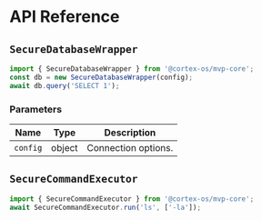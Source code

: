 # API Reference

## `SecureDatabaseWrapper`
```ts
import { SecureDatabaseWrapper } from '@cortex-os/mvp-core';
const db = new SecureDatabaseWrapper(config);
await db.query('SELECT 1');
```

### Parameters
| Name | Type | Description |
| --- | --- | --- |
| `config` | object | Connection options. |

## `SecureCommandExecutor`
```ts
import { SecureCommandExecutor } from '@cortex-os/mvp-core';
await SecureCommandExecutor.run('ls', ['-la']);
```

